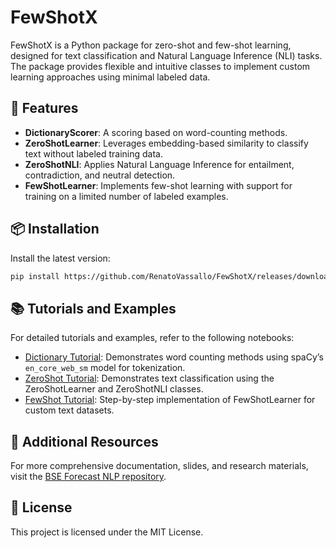 # FewShotX

FewShotX is a Python package for zero-shot and few-shot learning, designed for text classification and Natural Language Inference (NLI) tasks. The package provides flexible and intuitive classes to implement custom learning approaches using minimal labeled data.

## 🚀 Features

* **DictionaryScorer**: A scoring based on word-counting methods.
* **ZeroShotLearner**: Leverages embedding-based similarity to classify text without labeled training data.
* **ZeroShotNLI**: Applies Natural Language Inference for entailment, contradiction, and neutral detection.
* **FewShotLearner**: Implements few-shot learning with support for training on a limited number of labeled examples.

## 📦 Installation

Install the latest version:

```bash
pip install https://github.com/RenatoVassallo/FewShotX/releases/download/0.1.2/fewshotx-0.1.2-py3-none-any.whl
```

## 📚 Tutorials and Examples

For detailed tutorials and examples, refer to the following notebooks:

* [Dictionary Tutorial](./tutorials/Dictionary_Tutorial.ipynb): Demonstrates word counting methods using spaCy’s `en_core_web_sm` model for tokenization.
* [ZeroShot Tutorial](./tutorials/ZeroShot_Tutorial.ipynb): Demonstrates text classification using the ZeroShotLearner and ZeroShotNLI classes.
* [FewShot Tutorial](./tutorials/FewShot_Tutorial.ipynb): Step-by-step implementation of FewShotLearner for custom text datasets.

## 📖 Additional Resources

For more comprehensive documentation, slides, and research materials, visit the [BSE Forecast NLP repository](https://github.com/RenatoVassallo/BSE-ForecastNLP).

## 📝 License

This project is licensed under the MIT License.

